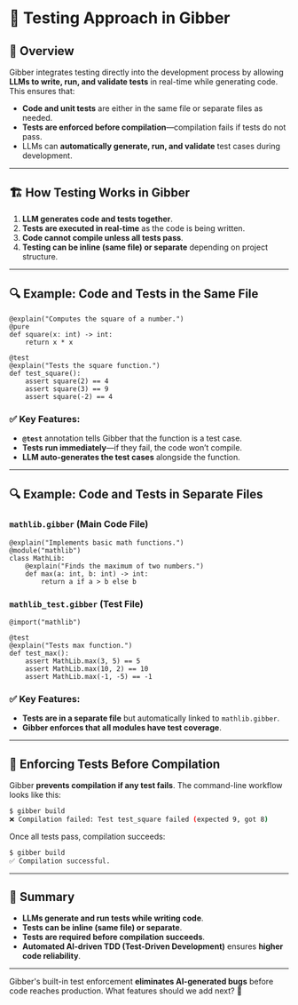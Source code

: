 
# 🧪 Testing Approach in Gibber

## 🎯 Overview
Gibber integrates testing directly into the development process by allowing **LLMs to write, run, and validate tests** in real-time while generating code. This ensures that:
- **Code and unit tests** are either in the same file or separate files as needed.
- **Tests are enforced before compilation**—compilation fails if tests do not pass.
- LLMs can **automatically generate, run, and validate** test cases during development.

---

## 🏗 How Testing Works in Gibber

1. **LLM generates code and tests together**.
2. **Tests are executed in real-time** as the code is being written.
3. **Code cannot compile unless all tests pass**.
4. **Testing can be inline (same file) or separate** depending on project structure.

---

## 🔍 Example: Code and Tests in the Same File
```gibber
@explain("Computes the square of a number.")
@pure
def square(x: int) -> int:
    return x * x

@test
@explain("Tests the square function.")
def test_square():
    assert square(2) == 4
    assert square(3) == 9
    assert square(-2) == 4
```
### ✅ Key Features:
- **`@test`** annotation tells Gibber that the function is a test case.
- **Tests run immediately**—if they fail, the code won’t compile.
- **LLM auto-generates the test cases** alongside the function.

---

## 🔍 Example: Code and Tests in Separate Files
### **`mathlib.gibber`** (Main Code File)
```gibber
@explain("Implements basic math functions.")
@module("mathlib")
class MathLib:
    @explain("Finds the maximum of two numbers.")
    def max(a: int, b: int) -> int:
        return a if a > b else b
```

### **`mathlib_test.gibber`** (Test File)
```gibber
@import("mathlib")

@test
@explain("Tests max function.")
def test_max():
    assert MathLib.max(3, 5) == 5
    assert MathLib.max(10, 2) == 10
    assert MathLib.max(-1, -5) == -1
```
### ✅ Key Features:
- **Tests are in a separate file** but automatically linked to `mathlib.gibber`.
- **Gibber enforces that all modules have test coverage**.

---

## 🚀 Enforcing Tests Before Compilation
Gibber **prevents compilation if any test fails**. The command-line workflow looks like this:

```sh
$ gibber build
❌ Compilation failed: Test test_square failed (expected 9, got 8)
```

Once all tests pass, compilation succeeds:
```sh
$ gibber build
✅ Compilation successful.
```

---

## 📌 Summary
- **LLMs generate and run tests while writing code**.
- **Tests can be inline (same file) or separate**.
- **Tests are required before compilation succeeds**.
- **Automated AI-driven TDD (Test-Driven Development)** ensures **higher code reliability**.

---

Gibber's built-in test enforcement **eliminates AI-generated bugs** before code reaches production. What features should we add next? 🚀
```

